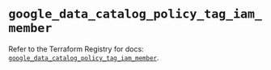 # `google_data_catalog_policy_tag_iam_member`

Refer to the Terraform Registry for docs: [`google_data_catalog_policy_tag_iam_member`](https://registry.terraform.io/providers/hashicorp/google-beta/6.39.0/docs/resources/google_data_catalog_policy_tag_iam_member).
